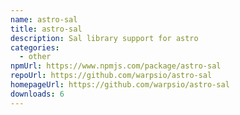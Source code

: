 ```yaml
---
name: astro-sal
title: astro-sal
description: Sal library support for astro
categories:
  - other
npmUrl: https://www.npmjs.com/package/astro-sal
repoUrl: https://github.com/warpsio/astro-sal
homepageUrl: https://github.com/warpsio/astro-sal
downloads: 6
---
```

